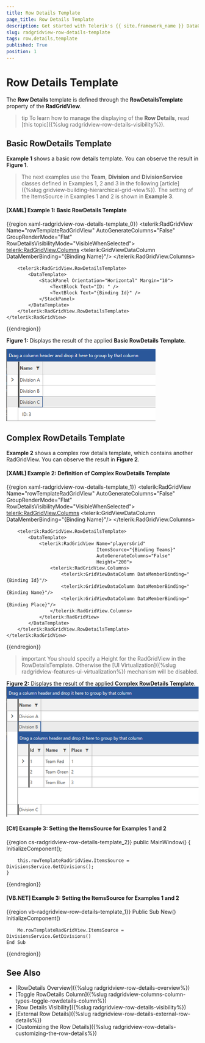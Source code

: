```yaml
---
title: Row Details Template
page_title: Row Details Template
description: Get started with Telerik's {{ site.framework_name }} DataGrid and learn how you can apply the Row Details template defined through the RowDetailsTemplate property. 
slug: radgridview-row-details-template
tags: row,details,template
published: True
position: 1
---
```


# Row Details Template

The __Row Details__ template is defined through the __RowDetailsTemplate__ property of the __RadGridView__.

>tip To learn how to manage the displaying of the __Row Details__, read [this topic]({%slug radgridview-row-details-visibility%}).
	
## Basic RowDetails Template

__Example 1__ shows a basic row details template. You can observe the result in __Figure 1__.
		
> The next examples use the __Team__, __Division__ and __DivisionService__ classes defined in Examples 1, 2 and 3 in the following [article]({%slug gridview-building-hierarchical-grid-view%}). The setting of the ItemsSource in Examples 1 and 2 is shown in __Example 3__.

#### __[XAML] Example 1: Basic RowDetails Template__

{{region xaml-radgridview-row-details-template_0}}
	<telerik:RadGridView Name="rowTemplateRadGridView"
						 AutoGenerateColumns="False"
						 GroupRenderMode="Flat"
						 RowDetailsVisibilityMode="VisibleWhenSelected">
		<telerik:RadGridView.Columns>
			<telerik:GridViewDataColumn DataMemberBinding="{Binding Name}"/>
		</telerik:RadGridView.Columns>

		<telerik:RadGridView.RowDetailsTemplate>
			<DataTemplate>
				<StackPanel Orientation="Horizontal" Margin="10">
					<TextBlock Text="ID: " />
					<TextBlock Text="{Binding Id}" />
				</StackPanel>
			</DataTemplate>
		</telerik:RadGridView.RowDetailsTemplate>
	</telerik:RadGridView>
{{endregion}}

__Figure 1:__ Displays the result of the applied __Basic RowDetails Template__.

![Telerik {{ site.framework_name }} DataGrid-row-details-template-basic](images/gridview-row-details-template-basic.png)

## Complex RowDetails Template

__Example 2__ shows a complex row details template, which contains another RadGridView. You can observe the result in __Figure 2__.

#### __[XAML] Example 2: Definition of Complex RowDetails Template__

{{region xaml-radgridview-row-details-template_1}}
	<telerik:RadGridView Name="rowTemplateRadGridView"
							AutoGenerateColumns="False"
							GroupRenderMode="Flat"
							RowDetailsVisibilityMode="VisibleWhenSelected">
		<telerik:RadGridView.Columns>
			<telerik:GridViewDataColumn DataMemberBinding="{Binding Name}"/>
		</telerik:RadGridView.Columns>

		<telerik:RadGridView.RowDetailsTemplate>
			<DataTemplate>
				<telerik:RadGridView Name="playersGrid" 
									 ItemsSource="{Binding Teams}" 
									 AutoGenerateColumns="False"
									 Height="200">
					<telerik:RadGridView.Columns>
						<telerik:GridViewDataColumn DataMemberBinding="{Binding Id}"/>
						<telerik:GridViewDataColumn DataMemberBinding="{Binding Name}"/>
						<telerik:GridViewDataColumn DataMemberBinding="{Binding Place}"/>
					</telerik:RadGridView.Columns>
				</telerik:RadGridView>
			</DataTemplate>
		</telerik:RadGridView.RowDetailsTemplate>
	</telerik:RadGridView>
{{endregion}}

>important You should specify a Height for the RadGridView in the RowDetailsTemplate. Otherwise the [UI Virtualization]({%slug radgridview-features-ui-virtualization%}) mechanism will be disabled. 

__Figure 2:__ Displays the result of the applied __Complex RowDetails Template__.  
![Telerik {{ site.framework_name }} DataGrid-row-details-template-complex](images/gridview-row-details-template-complex.png)

#### __[C#] Example 3: Setting the ItemsSource for Examples 1 and 2__

{{region cs-radgridview-row-details-template_2}}
	public MainWindow()
	{
		InitializeComponent();

		this.rowTemplateRadGridView.ItemsSource = DivisionsService.GetDivisions();
	}
{{endregion}}

#### __[VB.NET] Example 3: Setting the ItemsSource for Examples 1 and 2__

{{region vb-radgridview-row-details-template_1}}
	Public Sub New()
		InitializeComponent()

		Me.rowTemplateRadGridView.ItemsSource = DivisionsService.GetDivisions()
	End Sub
{{endregion}}

## See Also  
 * [RowDetails Overview]({%slug radgridview-row-details-overview%})  
 * [Toggle RowDetails Column]({%slug radgridview-columns-column-types-toggle-rowdetails-column%})
 * [Row Details Visibility]({%slug radgridview-row-details-visibility%})
 * [External Row Details]({%slug radgridview-row-details-external-row-details%})
 * [Customizing the Row Details]({%slug radgridview-row-details-customizing-the-row-details%})